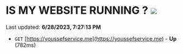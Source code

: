 # IS MY WEBSITE RUNNING ? [![](https://img.shields.io/static/v1?label=Sponsor&message=%E2%9D%A4&logo=GitHub&color=%23fe8e86)](https://github.com/sponsors/<username>)

Last updated: **6/28/2023, 7:27:13 PM**

- `GET` [https://youssefservice.me](https://youssefservice.me) - **Up** (782ms)
